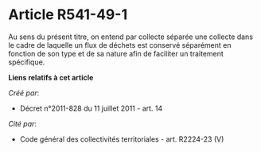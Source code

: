 # Article R541-49-1

Au sens du présent titre, on entend par collecte séparée une collecte dans le cadre de laquelle un flux de déchets est
conservé séparément en fonction de son type et de sa nature afin de faciliter un traitement spécifique.

**Liens relatifs à cet article**

_Créé par_:

  - Décret n°2011-828 du 11 juillet 2011 - art. 14

_Cité par_:

  - Code général des collectivités territoriales - art. R2224-23 (V)
